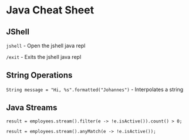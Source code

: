 # Java Cheat Sheet

## JShell

`jshell` - Open the jshell java repl

`/exit` - Exits the jshell java repl

## String Operations

`String message = "Hi, %s".formatted("Johannes")` - Interpolates a string

## Java Streams

```
result = employees.stream().filter(e -> !e.isActive()).count() > 0;
```

```
result = employees.stream().anyMatch(e -> !e.isActive());
```
